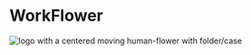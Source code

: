 # WorkFlower
![logo with a centered moving human-flower with folder/case](https://github.com/PiotrWalczak2001/WorkFlower/blob/main/assets/workflower_logo.png)
